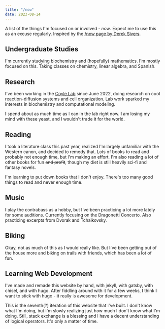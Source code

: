 ```yaml
---
title: "/now"
date: 2023-08-14
---
```

A list of the things I'm focused on or involved - *now*. Expect me to use this as an excuse regularly. Inspired by the [/now page by Derek Sivers](https://sive.rs/nowff).

## Undergraduate Studies
I'm currently studying biochemistry and (hopefully) mathematics.
I'm mostly focused on this.
Taking classes on chemistry, linear algebra, and Spanish.

## Research
I've been working in the [Coyle Lab](https://coylelab.org) since June 2022, doing research on cool reaction-diffusion systems and cell organization.
Lab work sparked my interests in biochemistry and computational modeling.

I spend about as much time as I can in the lab right now.
I am losing my mind with these yeast, and I wouldn't trade it for the world.

## Reading
I took a literature class this past year, realized I'm largely unfamiliar with the Western canon, and decided to remedy that.
Lots of books to read and probably not enough time, but I'm making an effort.
I'm also reading a lot of other books for fun ~~and profit~~, though my diet is still heavily sci-fi and fantasy novels.

I'm learning to put down books that I don't enjoy.
There's too many good things to read and never enough time.

## Music
I play the contrabass as a hobby, but I've been practicing a lot more lately for some auditions.
Currently focusing on the Dragonetti Concerto.
Also practicing excerpts from Dvorak and Tchaikovsky.

## Biking
Okay, not as much of this as I would really like.
But I've been getting out of the house more and biking on trails with friends, which has been a lot of fun.

## Learning Web Development
I've made and remade this website by hand, with jekyll, with gatsby, with chisel, and with hugo.
After fiddling around with it for a few weeks, I think I want to stick with hugo - it really is awesome for development.

This is the seventh(?) iteration of this website that I've built.
I don't know what I'm doing, but I'm slowly realizing just how much I don't know what I'm doing.
Still, stack exchange is a blessing and I have a decent understanding of logical operators.
It's only a matter of time. 